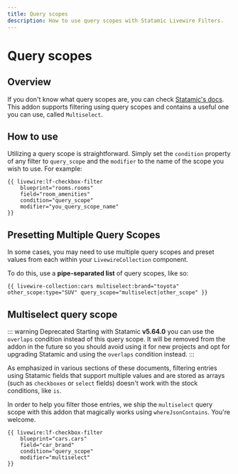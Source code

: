 ```yaml
---
title: Query scopes
description: How to use query scopes with Statamic Livewire Filters.
---
```


# Query scopes

## Overview

If you don't know what query scopes are, you can check [Statamic's docs](https://statamic.dev/extending/query-scopes-and-filters). This addon supports filtering using query scopes and contains a useful one you can use, called `Multiselect`.

## How to use

Utilizing a query scope is straightforward. Simply set the `condition` property of any filter to `query_scope` and the `modifier` to the name of the scope you wish to use. For example:

```antlers
{{ livewire:lf-checkbox-filter
    blueprint="rooms.rooms"
    field="room_amenities"
    condition="query_scope"
    modifier="you_query_scope_name"
}}
```

## Presetting Multiple Query Scopes

In some cases, you may need to use multiple query scopes and preset values from each within your `LivewireCollection` component.

To do this, use a **pipe-separated list** of query scopes, like so:

```antlers
{{ livewire-collection:cars multiselect:brand="toyota" other_scope:type="SUV" query_scope="multiselect|other_scope" }}
```

## Multiselect query scope

::: warning Deprecated
Starting with Statamic **v5.64.0** you can use the `overlaps` condition instead of this query scope. It will be removed from the addon in the future so you should avoid using it for new projects and opt for upgrading Statamic and using the `overlaps` condition instead.
::: 

As emphasized in various sections of these documents, filtering entries using Statamic fields that support multiple values and are stored as arrays (such as `checkboxes` or `select` fields) doesn't work with the stock conditions, like `is`.

In order to help you filter those entries, we ship the `multiselect` query scope with this addon that magically works using `whereJsonContains`. You're welcome.

```antlers
{{ livewire:lf-checkbox-filter
    blueprint="cars.cars"
    field="car_brand"
    condition="query_scope"
    modifier="multiselect"
}}
``` 